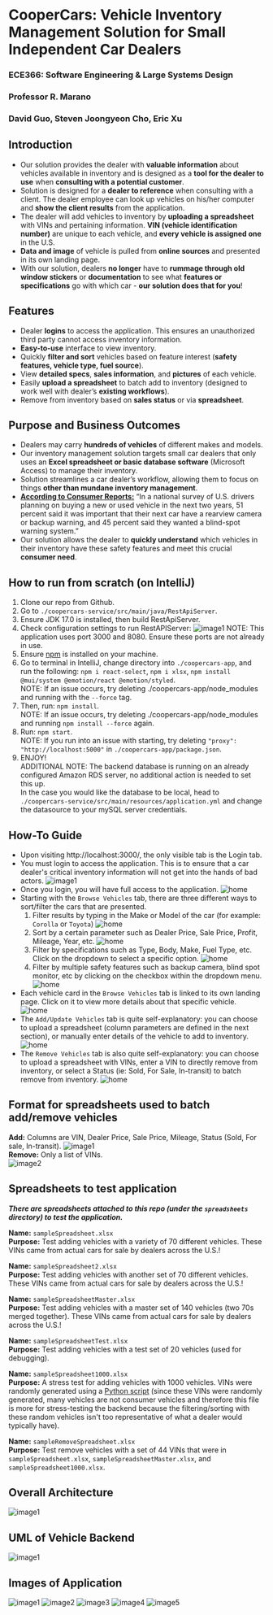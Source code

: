 # CooperCars: Vehicle Inventory Management Solution for Small Independent Car Dealers
### ECE366: Software Engineering & Large Systems Design 
### Professor R. Marano
### David Guo, Steven Joongyeon Cho, Eric Xu

## Introduction
- Our solution provides the dealer with **valuable information** about vehicles available in inventory and is designed as a **tool for the dealer to use** when **consulting with a potential customer**.
- Solution is designed for a **dealer to reference** when consulting with a client. The dealer employee can look up vehicles on his/her computer and **show the client results** from the application.
- The dealer will add vehicles to inventory by **uploading a spreadsheet** with VINs and pertaining information. **VIN (vehicle identification number)** are unique to each vehicle, and **every vehicle is assigned one** in the U.S.
- **Data and image** of vehicle is pulled from **online sources** and presented in its own landing page.
- With our solution, dealers **no longer** have to **rummage through old window stickers** or **documentation** to see what **features or specifications** go with which car - **our solution does that for you**!

## Features
- Dealer **logins** to access the application. This ensures an unauthorized third party cannot access inventory information. 
- **Easy-to-use** interface to view inventory. 
- Quickly **filter and sort** vehicles based on feature interest (**safety features, vehicle type, fuel source**). 
- View **detailed specs**, **sales information**, and **pictures** of each vehicle. 
- Easily **upload a spreadsheet** to batch add to inventory (designed to work well with dealer’s **existing workflows**). 
- Remove from inventory based on **sales status** or via **spreadsheet**.

## Purpose and Business Outcomes 
- Dealers may carry **hundreds of vehicles** of different makes and models. 
- Our inventory management solution targets small car dealers that only uses an **Excel spreadsheet or basic database software** (Microsoft Access) to manage their inventory.
- Solution streamlines a car dealer’s workflow, allowing them to focus on things **other than mundane inventory management**.
- [**According to Consumer Reports:**](https://www.consumerreports.org/car-safety/car-safety-survey-new-car-buyers-want-advanced-safety-not-automation/) “In a national survey of U.S. drivers planning on buying a new or used vehicle in the next two years, 51 percent said it was important that their next car have a rearview camera or backup warning, and 45 percent said they wanted a blind-spot warning system.”
- Our solution allows the dealer to **quickly understand** which vehicles in their inventory have these safety features and meet this crucial **consumer need**.

## How to run from scratch (on IntelliJ)
1) Clone our repo from Github. 
2) Go to `./coopercars-service/src/main/java/RestApiServer`.
3) Ensure JDK 17.0 is installed, then build RestApiServer.
4) Check configuration settings to run RestAPIServer:
   ![image1](imgs/restapi_config.png)
   NOTE: This application uses port 3000 and 8080. Ensure these ports are not already in use.
5) Ensure [npm](https://docs.npmjs.com/downloading-and-installing-node-js-and-npm) is installed on your machine.
6) Go to terminal in IntelliJ, change directory into `./coopercars-app`, and run the following: `npm i react-select`, `npm i xlsx`, `npm install @mui/system @emotion/react @emotion/styled`.<br>
   NOTE: If an issue occurs, try deleting ./coopercars-app/node_modules and running with the `--force` tag.
7) Then, run: `npm install`.<br>
   NOTE: If an issue occurs, try deleting ./coopercars-app/node_modules and running `npm install --force` again.
8) Run: `npm start`.<br>
   NOTE: If you run into an issue with starting, try deleting `"proxy": "http://localhost:5000"` in `./coopercars-app/package.json`.
9) ENJOY!<br>
   ADDITIONAL NOTE: The backend database is running on an already configured Amazon RDS server, no additional action is needed to set this up.<br>
   In the case you would like the database to be local, head to `./coopercars-service/src/main/resources/application.yml` and change the datasource to your mySQL server credentials. 

## How-To Guide
- Upon visiting http://localhost:3000/, the only visible tab is the Login tab.
- You must login to access the application. This is to ensure that a car dealer's critical inventory information will not get into the hands of bad actors.
  ![image1](imgs/login.png)
- Once you login, you will have full access to the application.
  ![home](imgs/home.png)
- Starting with the `Browse Vehicles` tab, there are three different ways to sort/filter the cars that are presented.
    1) Filter results by typing in the Make or Model of the car (for example: `Corolla` or `Toyota`)
       ![home](imgs/toyota.png)
    2) Sort by a certain parameter such as Dealer Price, Sale Price, Profit, Mileage, Year, etc.
       ![home](imgs/sortby.png)
    3) Filter by specifications such as Type, Body, Make, Fuel Type, etc. Click on the dropdown to select a specific option.
       ![home](imgs/filterby.png)
    4) Filter by multiple safety features such as backup camera, blind spot monitor, etc by clicking on the checkbox within the dropdown menu.
       ![home](imgs/filterbysafety.png)
- Each vehicle card in the `Browse Vehicles` tab is linked to its own landing page. Click on it to view more details about that specific vehicle.
  ![home](imgs/vehicleDetails1.png)
- The `Add/Update Vehicles` tab is quite self-explanatory: you can choose to upload a spreadsheet (column parameters are defined in the next section), or manually enter details of the vehicle to add to inventory.
  ![home](imgs/addVehicle.png)
- The `Remove Vehicles` tab is also quite self-explanatory: you can choose to upload a spreadsheet with VINs, enter a VIN to directly remove from inventory, or select a Status (ie: Sold, For Sale, In-transit) to batch remove from inventory.
  ![home](imgs/removeVehicle.png)  

## Format for spreadsheets used to batch add/remove vehicles
**Add:** Columns are VIN, Dealer Price, Sale Price, Mileage, Status (Sold, For sale, In-transit).
![image1](imgs/add_xlsx_example.png)<br>
**Remove:** Only a list of VINs. <br>
![image2](imgs/remove_xlsx_example.png)<br>


## Spreadsheets to test application
**_There are spreadsheets attached to this repo (under the `spreadsheets` directory) to test the application._<br>**

**Name:** `sampleSpreadsheet.xlsx`<br>
**Purpose:** Test adding vehicles with a variety of 70 different vehicles. These VINs came from actual cars for sale by dealers across the U.S.!<br>

**Name:** `sampleSpreadsheet2.xlsx`<br>
**Purpose:** Test adding vehicles with another set of 70 different vehicles. These VINs came from actual cars for sale by dealers across the U.S.!<br>

**Name:** `sampleSpreadsheetMaster.xlsx`<br>
**Purpose:** Test adding vehicles with a master set of 140 vehicles (two 70s merged together). These VINs came from actual cars for sale by dealers across the U.S.!<br>

**Name:** `sampleSpreadsheetTest.xlsx`<br>
**Purpose:** Test adding vehicles with a test set of 20 vehicles (used for debugging).<br>

**Name:** `sampleSpreadsheet1000.xlsx`<br>
**Purpose:** A stress test for adding vehicles with 1000 vehicles. VINs were randomly generated using a [Python script](https://replit.com/@exu4630/RandomVINGenerator) (since these VINs were randomly generated, many vehicles are not consumer vehicles and therefore this file is more for stress-testing the backend because the filtering/sorting with these random vehicles isn't too representative of what a dealer would typically have).<br>

**Name:** `sampleRemoveSpreadsheet.xlsx`<br> 
**Purpose:** Test remove vehicles with a set of 44 VINs that were in `sampleSpreadsheet.xlsx`, `sampleSpreadsheetMaster.xlsx`, and `sampleSpreadsheet1000.xlsx`.<br>

## Overall Architecture
![image1](imgs/overall_arch.png)

## UML of Vehicle Backend
![image1](imgs/backend_vehicles_scope.png)

## Images of Application
![image1](imgs/addVehicle.png)
![image2](imgs/removeVehicle.png)
![image3](imgs/browseVehicle.png)
![image4](imgs/vehicleDetails1.png)
![image5](imgs/vehicleDetails2.png)







